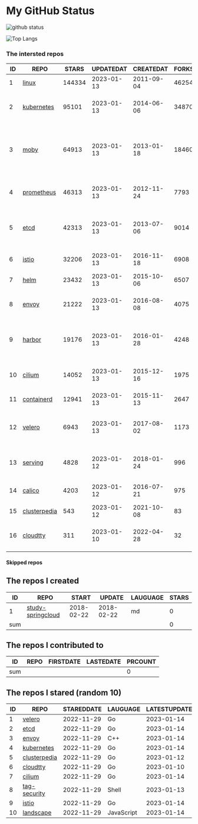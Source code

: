 # My GitHub Status

<img src="https://github-readme-stats-1.yihong0618.vercel.app/api?username=daoqingniu&show_icons=true&&&hide_title=true&count_private=true" alt="github status" />

![Top Langs](https://github-readme-stats-1.yihong0618.vercel.app/api/top-langs/?username=daoqingniu&layout=compact)

<!--START_SECTION:github_repos-->
### The intersted repos
| ID |                              REPO                               | STARS  | UPDATEDAT  | CREATEDAT  | FORKSCOUNT |                                              DESCRIPTIONS                                              |
|----|-----------------------------------------------------------------|--------|------------|------------|------------|--------------------------------------------------------------------------------------------------------|
|  1 | [linux](https://github.com/torvalds/linux)                      | 144334 | 2023-01-13 | 2011-09-04 |      46254 | Linux kernel source tree                                                                               |
|  2 | [kubernetes](https://github.com/kubernetes/kubernetes)          |  95101 | 2023-01-13 | 2014-06-06 |      34870 | Production-Grade Container Scheduling and Management                                                   |
|  3 | [moby](https://github.com/moby/moby)                            |  64913 | 2023-01-13 | 2013-01-18 |      18460 | Moby Project - a collaborative project for the container ecosystem to assemble container-based systems |
|  4 | [prometheus](https://github.com/prometheus/prometheus)          |  46313 | 2023-01-13 | 2012-11-24 |       7793 | The Prometheus monitoring system and time series database.                                             |
|  5 | [etcd](https://github.com/etcd-io/etcd)                         |  42313 | 2023-01-13 | 2013-07-06 |       9014 | Distributed reliable key-value store for the most critical data of a distributed system                |
|  6 | [istio](https://github.com/istio/istio)                         |  32206 | 2023-01-13 | 2016-11-18 |       6908 | Connect, secure, control, and observe services.                                                        |
|  7 | [helm](https://github.com/helm/helm)                            |  23432 | 2023-01-13 | 2015-10-06 |       6507 | The Kubernetes Package Manager                                                                         |
|  8 | [envoy](https://github.com/envoyproxy/envoy)                    |  21222 | 2023-01-13 | 2016-08-08 |       4075 | Cloud-native high-performance edge/middle/service proxy                                                |
|  9 | [harbor](https://github.com/goharbor/harbor)                    |  19176 | 2023-01-13 | 2016-01-28 |       4248 | An open source trusted cloud native registry project that stores, signs, and scans content.            |
| 10 | [cilium](https://github.com/cilium/cilium)                      |  14052 | 2023-01-13 | 2015-12-16 |       1975 | eBPF-based Networking, Security, and Observability                                                     |
| 11 | [containerd](https://github.com/containerd/containerd)          |  12941 | 2023-01-13 | 2015-11-13 |       2647 | An open and reliable container runtime                                                                 |
| 12 | [velero](https://github.com/vmware-tanzu/velero)                |   6943 | 2023-01-13 | 2017-08-02 |       1173 | Backup and migrate Kubernetes applications and their persistent volumes                                |
| 13 | [serving](https://github.com/knative/serving)                   |   4828 | 2023-01-12 | 2018-01-24 |        996 | Kubernetes-based, scale-to-zero, request-driven compute                                                |
| 14 | [calico](https://github.com/projectcalico/calico)               |   4203 | 2023-01-12 | 2016-07-21 |        975 | Cloud native networking and network security                                                           |
| 15 | [clusterpedia](https://github.com/clusterpedia-io/clusterpedia) |    543 | 2023-01-12 | 2021-10-08 |         83 | The Encyclopedia of Kubernetes clusters                                                                |
| 16 | [cloudtty](https://github.com/cloudtty/cloudtty)                |    311 | 2023-01-10 | 2022-04-28 |         32 | A Friendly Kubernetes CloudShell (Web Terminal) !                                                      |



#### Skipped repos
<!--END_SECTION:github_repos-->

<!--START_SECTION:my_github-->
## The repos I created
| ID  |                                 REPO                                 |   START    |   UPDATE   | LAUGUAGE | STARS |
|-----|----------------------------------------------------------------------|------------|------------|----------|-------|
|   1 | [study-springcloud](https://github.com/daoqingniu/study-springcloud) | 2018-02-22 | 2018-02-22 | md       |     0 |
| sum |                                                                      |            |            |          |     0 |

## The repos I contributed to
| ID  | REPO | FIRSTDATE | LASTEDATE | PRCOUNT |
|-----|------|-----------|-----------|---------|
| sum |      |           |           |       0 |

## The repos I stared (random 10)
| ID |                              REPO                               | STAREDDATE |  LAUGUAGE  | LATESTUPDATE |
|----|-----------------------------------------------------------------|------------|------------|--------------|
|  1 | [velero](https://github.com/vmware-tanzu/velero)                | 2022-11-29 | Go         | 2023-01-14   |
|  2 | [etcd](https://github.com/etcd-io/etcd)                         | 2022-11-29 | Go         | 2023-01-14   |
|  3 | [envoy](https://github.com/envoyproxy/envoy)                    | 2022-11-29 | C++        | 2023-01-14   |
|  4 | [kubernetes](https://github.com/kubernetes/kubernetes)          | 2022-11-29 | Go         | 2023-01-14   |
|  5 | [clusterpedia](https://github.com/clusterpedia-io/clusterpedia) | 2022-11-29 | Go         | 2023-01-12   |
|  6 | [cloudtty](https://github.com/cloudtty/cloudtty)                | 2022-11-29 | Go         | 2023-01-10   |
|  7 | [cilium](https://github.com/cilium/cilium)                      | 2022-11-29 | Go         | 2023-01-14   |
|  8 | [tag-security](https://github.com/cncf/tag-security)            | 2022-11-29 | Shell      | 2023-01-13   |
|  9 | [istio](https://github.com/istio/istio)                         | 2022-11-29 | Go         | 2023-01-14   |
| 10 | [landscape](https://github.com/cncf/landscape)                  | 2022-11-29 | JavaScript | 2023-01-14   |

<!--END_SECTION:my_github-->
